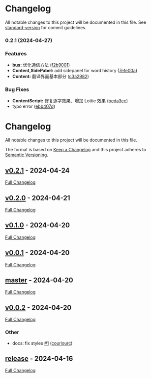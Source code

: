 # Changelog

All notable changes to this project will be documented in this file. See [standard-version](https://github.com/conventional-changelog/standard-version) for commit guidelines.

### 0.2.1 (2024-04-27)


### Features

* **bus:** 优化通信方法 ([f2b9001](https://github.com/couriourc/OpenTranslatorExtension/commit/f2b9001024c187e165c179b950e210e7e0e4f021))
* **Content,SidePabel:** add sidepanel for word history ([7efe00a](https://github.com/couriourc/OpenTranslatorExtension/commit/7efe00a78f5d2e4fd695c1bbcb3eb603a4a0577b))
* **Content:** 翻译界面基本部分 ([c3a2982](https://github.com/couriourc/OpenTranslatorExtension/commit/c3a2982b51169efafdde168877497c4db1e04db6))


### Bug Fixes

* **ContentScript:** 修复逐字效果、增加 Lottie 效果 ([beda3cc](https://github.com/couriourc/OpenTranslatorExtension/commit/beda3ccac2aa9ebca91afe8359c622579a289d3d))
* typo error ([ebb407d](https://github.com/couriourc/OpenTranslatorExtension/commit/ebb407ddc79ea44a6ed8a244e37e7d53b08ab98a))

<!-- markdownlint-disable MD024 -->
# Changelog

All notable changes to this project will be documented in this file.

The format is based on [Keep a Changelog](http://keepachangelog.com/en/1.0.0/) and this project adheres to [Semantic Versioning](http://semver.org).

## [v0.2.1](https://github.com/couriourc/OpenTranslatorExtension/tree/v0.2.1) - 2024-04-24

[Full Changelog](https://github.com/couriourc/OpenTranslatorExtension/compare/v0.2.0...v0.2.1)

## [v0.2.0](https://github.com/couriourc/OpenTranslatorExtension/tree/v0.2.0) - 2024-04-21

[Full Changelog](https://github.com/couriourc/OpenTranslatorExtension/compare/v0.1.0...v0.2.0)

## [v0.1.0](https://github.com/couriourc/OpenTranslatorExtension/tree/v0.1.0) - 2024-04-20

[Full Changelog](https://github.com/couriourc/OpenTranslatorExtension/compare/v0.0.1...v0.1.0)

## [v0.0.1](https://github.com/couriourc/OpenTranslatorExtension/tree/v0.0.1) - 2024-04-20

[Full Changelog](https://github.com/couriourc/OpenTranslatorExtension/compare/master...v0.0.1)

## [master](https://github.com/couriourc/OpenTranslatorExtension/tree/master) - 2024-04-20

[Full Changelog](https://github.com/couriourc/OpenTranslatorExtension/compare/v0.0.2...master)

## [v0.0.2](https://github.com/couriourc/OpenTranslatorExtension/tree/v0.0.2) - 2024-04-20

[Full Changelog](https://github.com/couriourc/OpenTranslatorExtension/compare/release...v0.0.2)

### Other

- docs: fix styles [#1](https://github.com/couriourc/OpenTranslatorExtension/pull/1) ([couriourc](https://github.com/couriourc))

## [release](https://github.com/couriourc/OpenTranslatorExtension/tree/release) - 2024-04-16

[Full Changelog](https://github.com/couriourc/OpenTranslatorExtension/compare/224f43be2a17a1777be5e902eb78a0f60f48a255...release)
